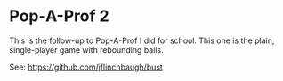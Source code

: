 # Pop-A-Prof 2

This is the follow-up to Pop-A-Prof
I did for school. 
This one is the plain, single-player game
with rebounding balls.


See:
https://github.com/jflinchbaugh/bust
